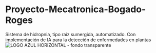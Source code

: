 # Proyecto-Mecatronica-Bogado-Roges
Sistema de hidropnia, tipo raiz sumergida, automatizado. Con implementación de IA para la detección de enfermedades en plantas
![LOGO AZUL HORIZONTAL - fondo transparente](https://github.com/user-attachments/assets/0c875b5b-b05c-4c56-b229-a591ee275421)
